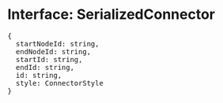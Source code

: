 # Interface: SerializedConnector

<pre>
{
  startNodeId: string,
  endNodeId: string,
  startId: string,
  endId: string,
  id: string,
  style: <Ref to="./connector-style">ConnectorStyle</Ref>
}
</pre>
